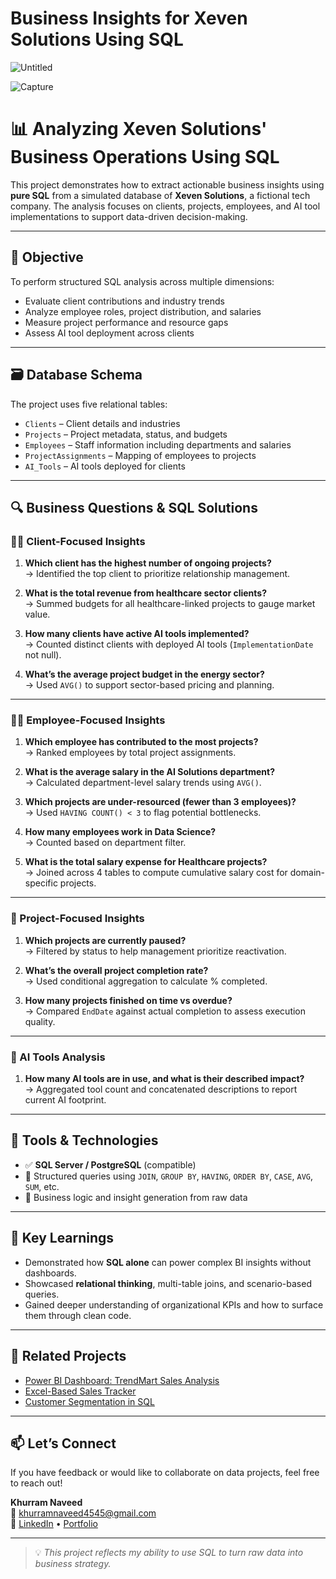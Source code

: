 # Business Insights for Xeven Solutions Using SQL

![Untitled](https://github.com/user-attachments/assets/dd91da1f-6741-4ec8-990f-db1c33a586ad)

![Capture](https://github.com/user-attachments/assets/faaa909c-50a7-48d7-b1ff-c1b28e2124b9)

# 📊 Analyzing Xeven Solutions' Business Operations Using SQL

This project demonstrates how to extract actionable business insights using **pure SQL** from a simulated database of **Xeven Solutions**, a fictional tech company. The analysis focuses on clients, projects, employees, and AI tool implementations to support data-driven decision-making.

---

## 🎯 Objective

To perform structured SQL analysis across multiple dimensions:
- Evaluate client contributions and industry trends
- Analyze employee roles, project distribution, and salaries
- Measure project performance and resource gaps
- Assess AI tool deployment across clients

---

## 🗃️ Database Schema

The project uses five relational tables:

- `Clients` – Client details and industries
- `Projects` – Project metadata, status, and budgets
- `Employees` – Staff information including departments and salaries
- `ProjectAssignments` – Mapping of employees to projects
- `AI_Tools` – AI tools deployed for clients

---

## 🔍 Business Questions & SQL Solutions

### 🧑‍💼 Client-Focused Insights

1. **Which client has the highest number of ongoing projects?**  
   → Identified the top client to prioritize relationship management.

2. **What is the total revenue from healthcare sector clients?**  
   → Summed budgets for all healthcare-linked projects to gauge market value.

3. **How many clients have active AI tools implemented?**  
   → Counted distinct clients with deployed AI tools (`ImplementationDate` not null).

4. **What’s the average project budget in the energy sector?**  
   → Used `AVG()` to support sector-based pricing and planning.

---

### 👩‍💻 Employee-Focused Insights

1. **Which employee has contributed to the most projects?**  
   → Ranked employees by total project assignments.

2. **What is the average salary in the AI Solutions department?**  
   → Calculated department-level salary trends using `AVG()`.

3. **Which projects are under-resourced (fewer than 3 employees)?**  
   → Used `HAVING COUNT() < 3` to flag potential bottlenecks.

4. **How many employees work in Data Science?**  
   → Counted based on department filter.

5. **What is the total salary expense for Healthcare projects?**  
   → Joined across 4 tables to compute cumulative salary cost for domain-specific projects.

---

### 📁 Project-Focused Insights

1. **Which projects are currently paused?**  
   → Filtered by status to help management prioritize reactivation.

2. **What’s the overall project completion rate?**  
   → Used conditional aggregation to calculate % completed.

3. **How many projects finished on time vs overdue?**  
   → Compared `EndDate` against actual completion to assess execution quality.

---

### 🤖 AI Tools Analysis

1. **How many AI tools are in use, and what is their described impact?**  
   → Aggregated tool count and concatenated descriptions to report current AI footprint.

---

## 🧰 Tools & Technologies

- ✅ **SQL Server / PostgreSQL** (compatible)
- 📁 Structured queries using `JOIN`, `GROUP BY`, `HAVING`, `ORDER BY`, `CASE`, `AVG`, `SUM`, etc.
- 🧠 Business logic and insight generation from raw data

---

## 📌 Key Learnings

- Demonstrated how **SQL alone** can power complex BI insights without dashboards.
- Showcased **relational thinking**, multi-table joins, and scenario-based queries.
- Gained deeper understanding of organizational KPIs and how to surface them through clean code.

---

## 📎 Related Projects

- [Power BI Dashboard: TrendMart Sales Analysis](#)  
- [Excel-Based Sales Tracker](#)  
- [Customer Segmentation in SQL](#)

---

## 📫 Let’s Connect

If you have feedback or would like to collaborate on data projects, feel free to reach out!

**Khurram Naveed**  
📧 khurramnaveed4545@gmail.com  
🔗 [LinkedIn](#) • [Portfolio](#)

---

> 💡 *This project reflects my ability to use SQL to turn raw data into business strategy.*
